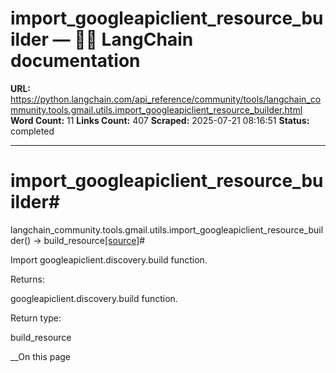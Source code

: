 # import_googleapiclient_resource_builder — 🦜🔗 LangChain  documentation

**URL:** https://python.langchain.com/api_reference/community/tools/langchain_community.tools.gmail.utils.import_googleapiclient_resource_builder.html
**Word Count:** 11
**Links Count:** 407
**Scraped:** 2025-07-21 08:16:51
**Status:** completed

---

# import\_googleapiclient\_resource\_builder\#

langchain\_community.tools.gmail.utils.import\_googleapiclient\_resource\_builder\(\) → build\_resource[\[source\]](https://python.langchain.com/api_reference/_modules/langchain_community/tools/gmail/utils.html#import_googleapiclient_resource_builder)\#     

Import googleapiclient.discovery.build function.

Returns:     

googleapiclient.discovery.build function.

Return type:     

build\_resource

__On this page